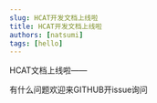 ```yaml
---
slug: HCAT开发文档上线啦
title: HCAT开发文档上线啦
authors: [natsumi]
tags: [hello]
---
```


HCAT文档上线啦——

有什么问题欢迎来GITHUB开issue询问
